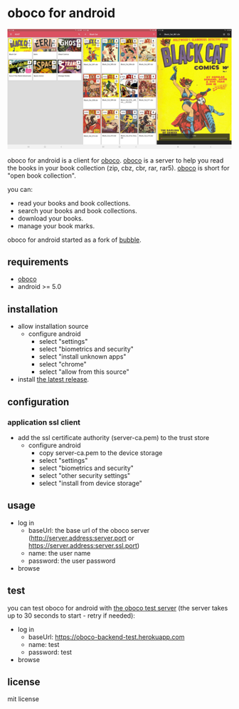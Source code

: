# oboco for android

![oboco-android](art/screenshots.png "screenshots")

oboco for android is a client for [oboco](https://gitlab.com/jeeto/oboco).
[oboco](https://gitlab.com/jeeto/oboco) is a server to help you read the books in your book collection (zip, cbz, cbr, rar, rar5).
[oboco](https://gitlab.com/jeeto/oboco) is short for "open book collection".

you can:
- read your books and book collections.
- search your books and book collections.
- download your books.
- manage your book marks.

oboco for android started as a fork of [bubble](https://github.com/nkanaev/bubble).

## requirements

- [oboco](https://gitlab.com/jeeto/oboco)
- android >= 5.0

## installation

- allow installation source
	- configure android
		- select "settings"
		- select "biometrics and security"
		- select "install unknown apps"
		- select "chrome"
		- select "allow from this source"
- install [the latest release](https://gitlab.com/jeeto/oboco-android/-/jobs/artifacts/d51b38e0/raw/app/build/outputs/apk/release/app-release.apk?job=assembleRelease).

## configuration

### application ssl client

- add the ssl certificate authority (server-ca.pem) to the trust store
	- configure android
		- copy server-ca.pem to the device storage
		- select "settings"
		- select "biometrics and security"
		- select "other security settings"
		- select "install from device storage"

## usage

- log in
	- baseUrl: the base url of the oboco server (http://server.address:server.port or https://server.address:server.ssl.port)
	- name: the user name
	- password: the user password
- browse

## test

you can test oboco for android with [the oboco test server](obocos://test:test@oboco-backend-test.herokuapp.com) (the server takes up to 30 seconds to start - retry if needed):
- log in
	- baseUrl: https://oboco-backend-test.herokuapp.com
	- name: test
	- password: test
- browse

## license

mit license